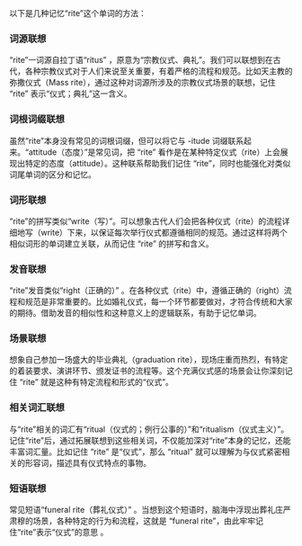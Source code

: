 以下是几种记忆“rite”这个单词的方法：

### 词源联想
“rite”一词源自拉丁语“ritus” ，原意为“宗教仪式、典礼”。我们可以联想到在古代，各种宗教仪式对于人们来说至关重要，有着严格的流程和规范。比如天主教的弥撒仪式（Mass rite），通过这种对词源所涉及的宗教仪式场景的联想，记住 “rite” 表示“仪式；典礼”这一含义。

### 词根词缀联想
虽然“rite”本身没有常见的词根词缀，但可以将它与 -itude 词缀联系起来。“attitude（态度）”是常见词，把 “rite” 看作是在某种特定仪式（rite）上会展现出特定的态度（attitude）。这种联系帮助我们记住 “rite”，同时也能强化对类似词尾单词的区分和记忆。

### 词形联想
“rite”的拼写类似“write（写）”。可以想象古代人们会把各种仪式（rite）的流程详细地写（write）下来，以保证每次举行仪式都遵循相同的规范。通过这样将两个相似词形的单词建立关联，从而记住 “rite” 的拼写和含义。

### 发音联想
“rite”发音类似“right（正确的）” 。在各种仪式（rite）中，遵循正确的（right）流程和规范是非常重要的。比如婚礼仪式，每一个环节都要做对，才符合传统和大家的期待。借助发音的相似性和这种意义上的逻辑联系，有助于记忆单词。

### 场景联想
想象自己参加一场盛大的毕业典礼（graduation rite），现场庄重而热烈，有特定的着装要求、演讲环节、颁发证书的流程等。这个充满仪式感的场景会让你深刻记住 “rite” 就是这种有特定流程和形式的“仪式”。 

### 相关词汇联想
与“rite”相关的词汇有“ritual（仪式的；例行公事的）”和“ritualism（仪式主义）”。记住“rite”后，通过拓展联想到这些相关词，不仅能加深对“rite”本身的记忆，还能丰富词汇量。比如记住 “rite” 是“仪式”，那么 “ritual” 就可以理解为与仪式紧密相关的形容词，描述具有仪式特点的事物。 

### 短语联想
常见短语“funeral rite（葬礼仪式）” 。当想到这个短语时，脑海中浮现出葬礼庄严肃穆的场景，各种特定的行为和流程，这就是 “funeral rite”，由此牢牢记住“rite”表示“仪式”的意思 。 